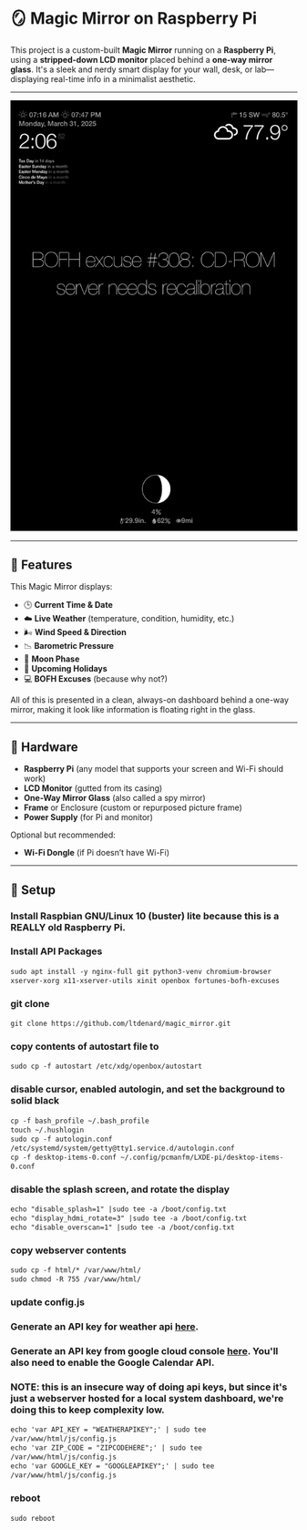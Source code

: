# 🪞 Magic Mirror on Raspberry Pi

This project is a custom-built **Magic Mirror** running on a **Raspberry Pi**, using a **stripped-down LCD monitor** placed behind a **one-way mirror glass**. It's a sleek and nerdy smart display for your wall, desk, or lab—displaying real-time info in a minimalist aesthetic.

---

![Magic Mirror Screenshot](img/magic_mirror.png)

---

## 🧠 Features

This Magic Mirror displays:

- 🕒 **Current Time & Date**
- ☁️ **Live Weather** (temperature, condition, humidity, etc.)
- 🌬️ **Wind Speed & Direction**
- 📉 **Barometric Pressure**
- 🌙 **Moon Phase**
- 📅 **Upcoming Holidays**
- 💻 **BOFH Excuses** (because why not?)

All of this is presented in a clean, always-on dashboard behind a one-way mirror, making it look like information is floating right in the glass.

---

## 🧰 Hardware

- **Raspberry Pi** (any model that supports your screen and Wi-Fi should work)
- **LCD Monitor** (gutted from its casing)
- **One-Way Mirror Glass** (also called a spy mirror)
- **Frame** or Enclosure (custom or repurposed picture frame)
- **Power Supply** (for Pi and monitor)

Optional but recommended:
- **Wi-Fi Dongle** (if Pi doesn’t have Wi-Fi)

---

## 🔧 Setup

### Install Raspbian GNU/Linux 10 (buster) lite because this is a **REALLY** old Raspberry Pi.
### Install API Packages
```
sudo apt install -y nginx-full git python3-venv chromium-browser xserver-xorg x11-xserver-utils xinit openbox fortunes-bofh-excuses
```

### git clone
```
git clone https://github.com/ltdenard/magic_mirror.git
```

### copy contents of autostart file to 
```
sudo cp -f autostart /etc/xdg/openbox/autostart
```

### disable cursor, enabled autologin, and set the background to solid black
```
cp -f bash_profile ~/.bash_profile
touch ~/.hushlogin
sudo cp -f autologin.conf /etc/systemd/system/getty@tty1.service.d/autologin.conf
cp -f desktop-items-0.conf ~/.config/pcmanfm/LXDE-pi/desktop-items-0.conf
```

### disable the splash screen, and rotate the display
```
echo "disable_splash=1" |sudo tee -a /boot/config.txt
echo "display_hdmi_rotate=3" |sudo tee -a /boot/config.txt
echo "disable_overscan=1" |sudo tee -a /boot/config.txt
```
### copy webserver contents
```
sudo cp -f html/* /var/www/html/
sudo chmod -R 755 /var/www/html/
```

### update config.js
### Generate an API key for weather api [here](https://www.weatherapi.com/).
### Generate an API key from google cloud console [here](https://console.cloud.google.com). You'll also need to enable the Google Calendar API.
### NOTE: this is an insecure way of doing api keys, but since it's just a webserver hosted for a local system dashboard, we're doing this to keep complexity low.
```
echo 'var API_KEY = "WEATHERAPIKEY";' | sudo tee /var/www/html/js/config.js
echo 'var ZIP_CODE = "ZIPCODEHERE";' | sudo tee /var/www/html/js/config.js
echo 'var GOOGLE_KEY = "GOOGLEAPIKEY";' | sudo tee /var/www/html/js/config.js
```

### reboot
```
sudo reboot
```